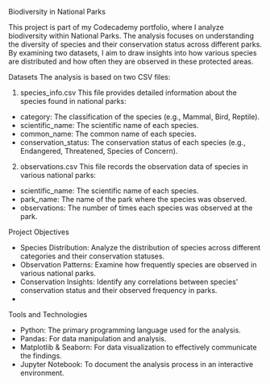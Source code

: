 Biodiversity in National Parks

This project is part of my Codecademy portfolio, where I analyze biodiversity within National Parks. The analysis focuses on understanding the diversity of species and their conservation status across different parks. By examining two datasets, I aim to draw insights into how various species are distributed and how often they are observed in these protected areas.

Datasets
The analysis is based on two CSV files:

1. species_info.csv
This file provides detailed information about the species found in national parks:

- category: The classification of the species (e.g., Mammal, Bird, Reptile).
- scientific_name: The scientific name of each species.
- common_name: The common name of each species.
- conservation_status: The conservation status of each species (e.g., Endangered, Threatened, Species of Concern).
  
2. observations.csv
This file records the observation data of species in various national parks:

- scientific_name: The scientific name of each species.
- park_name: The name of the park where the species was observed.
- observations: The number of times each species was observed at the park.
  
Project Objectives

- Species Distribution: Analyze the distribution of species across different categories and their conservation statuses.
- Observation Patterns: Examine how frequently species are observed in various national parks.
- Conservation Insights: Identify any correlations between species' conservation status and their observed frequency in parks.
- 
  
Tools and Technologies
- Python: The primary programming language used for the analysis.
- Pandas: For data manipulation and analysis.
- Matplotlib & Seaborn: For data visualization to effectively communicate the findings.
- Jupyter Notebook: To document the analysis process in an interactive environment.
